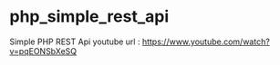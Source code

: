 # php_simple_rest_api
Simple PHP REST Api 
youtube url : https://www.youtube.com/watch?v=pqEONSbXeSQ